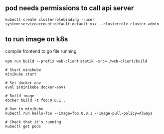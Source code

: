 ## pod needs permissions to call api server

`kubectl create clusterrolebinding --user system:serviceaccount:default:default xxx --clusterrole cluster-admin`

## to run image on k8s

compile frontend to go file running

`npm run build --prefix web-client`
`statik -src=./web-client/build`

```
# Start minikube
minikube start

# Set docker env
eval $(minikube docker-env)

# Build image
docker build -t foo:0.0.1 .

# Run in minikube
kubectl run hello-foo --image=foo:0.0.1 --image-pull-policy=Always

# Check that it's running
kubectl get pods
```
